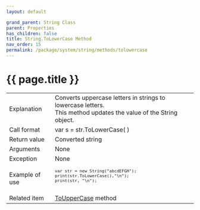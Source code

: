 ```yaml
---
layout: default

grand_parent: String Class
parent: Properties
has_children: false
title: String.ToLowerCase Method
nav_order: 15
permalink: /package/system/string/methods/tolowercase
---
```

# {{ page.title }}

<table> 
  <tr>
    <td>Explanation</td>
    <td colspan="2">Converts uppercase letters in strings to lowercase letters.<br>This method updates the value of the String object.</td>
  </tr>
  <tr>
    <td>Call format</td>
    <td colspan="2">var s = str.ToLowerCase( )</td>
  </tr>
  <tr>
    <td>Return value</td>
    <td colspan="2">Converted string</td>
  </tr>  
  <tr>
    <td>Arguments</td>
    <td colspan="2">None</td>
  </tr>
  <tr>
    <td>Exception</td>
    <td colspan="2">None</td>
  </tr>
  <tr>
    <td>Example of use</td>
    <td colspan="2"><code><pre>
var str = new String("abcdEFGH");
print(str.ToLowerCase(),"\n");
print(str, "\n");
    </pre></code></td>
  </tr>
  <tr>
    <td>Related item</td>
    <td colspan="2"><a href="/package/system/string/methods/touppercase">ToUpperCase</a> method</td>
  </tr>
</table>